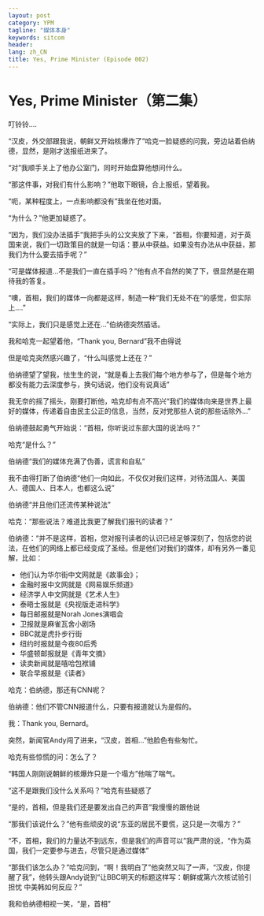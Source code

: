 ```yaml
---
layout: post
category: YPM 
tagline: "媒体本身"
keywords: sitcom
header:
lang: zh_CN 
title: Yes, Prime Minister (Episode 002)
---
```


# Yes, Prime Minister（第二集）

叮铃铃....

“汉皮，外交部跟我说，朝鲜又开始核爆炸了”哈克一脸疑惑的问我，旁边站着伯纳德，显然，是刚才送报纸进来了。

“对”我顺手关上了他办公室门，同时开始盘算他想问什么。

“那这件事，对我们有什么影响？”他取下眼镜，合上报纸，望着我。

“呃，某种程度上，一点影响都没有”我坐在他对面。

“为什么？”他更加疑惑了。

“因为，我们没办法插手”我把手头的公文夹放了下来，“首相，你要知道，对于英国来说，我们一切政策目的就是一句话：要从中获益。如果没有办法从中获益，那我们为什么要去插手呢？”

“可是媒体报道...不是我们一直在插手吗？”他有点不自然的笑了下，很显然是在期待我的答复。

“噢，首相，我们的媒体一向都是这样，制造一种“我们无处不在”的感觉，但实际上....”

“实际上，我们只是感觉上还在...”伯纳德突然插话。

我和哈克一起望着他，“Thank you, Bernard”我不由得说

但是哈克突然感兴趣了，“什么叫感觉上还在？”

伯纳德望了望我，怯生生的说，“就是看上去我们每个地方参与了，但是每个地方都没有能力去深度参与，换句话说，他们没有说真话”

我无奈的摇了摇头，刚要打断他，哈克却有点不高兴“我们的媒体向来是世界上最好的媒体，传递着自由民主公正的信息，当然，反对党那些人说的那些话除外...”

伯纳德鼓起勇气开始说：“首相，你听说过东部大国的说法吗？”

哈克“是什么？”

伯纳德“我们的媒体充满了伪善，谎言和自私”

我不由得打断了伯纳德“他们一向如此，不仅仅对我们这样，对待法国人、美国人、德国人、日本人，也都这么说”

伯纳德“并且他们还流传某种说法”

哈克：“那些说法？难道比我更了解我们报刊的读者？”

伯纳德：“并不是这样，首相，您对报刊读者的认识已经足够深刻了，包括您的说法，在他们的网络上都已经变成了圣经。但是他们对我们的媒体，却有另外一番见解，比如：

- 他们认为华尔街中文网就是《故事会》；
- 金融时报中文网就是《网易娱乐频道》
- 经济学人中文网就是《艺术人生》
- 泰晤士报就是《央视版走进科学》
- 每日邮报就是Norah Jones演唱会
- 卫报就是麻雀瓦舍小剧场
- BBC就是虎扑步行街
- 纽约时报就是今夜80后秀
- 华盛顿邮报就是《青年文摘》
- 读卖新闻就是嘻哈包袱铺
- 联合早报就是《读者》

哈克：伯纳德，那还有CNN呢？

伯纳德：他们不管CNN报道什么，只要有报道就认为是假的。

我：Thank you, Bernard。

突然，新闻官Andy闯了进来，“汉皮，首相...”他脸色有些匆忙。

哈克有些惊慌的问：怎么了？

“韩国人刚刚说朝鲜的核爆炸只是一个塌方”他喘了喘气。

“这不是跟我们没什么关系吗？”哈克有些疑惑了

“是的，首相，但是我们还是要发出自己的声音”我慢慢的跟他说

“那我们该说什么？”他有些顽皮的说“东亚的居民不要慌，这只是一次塌方？”

“不，首相，我们的力量达不到远东，但是我们的声音可以”我严肃的说，“作为英国，我们一定要参与进去，尽管只是通过媒体”

“那我们该怎么办？”哈克问到，“啊！我明白了”他突然又叫了一声，“汉皮，你提醒了我”，他转头跟Andy说到“让BBC明天的标题这样写：朝鲜或第六次核试验引担忧 中美韩如何反应？”

我和伯纳德相视一笑，“是，首相”


